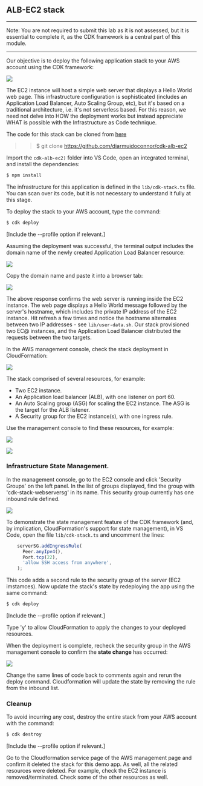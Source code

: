 ## ALB-EC2 stack

-------------------------------------------

Note: You are not required to submit this lab as it is not assessed, but it is essential to complete it, as the CDK framework is a central part of this module. 

-----------------------------------------

Our objective is to deploy the following application stack to your AWS account using the CDK framework:

![][schema]

The EC2 instance will host a simple web server that displays a Hello World web page. 
This infrastructure configuration is sophisticated (includes an Application Load Balancer, Auto Scaling Group, etc), but it's based on a traditional architecture, i.e. it's not serverless based. For this reason, we need not delve into HOW the deployment works but instead appreciate WHAT is possible with the Infrastructure as Code technique.

The code for this stack can be cloned from [here](https://github.com/diarmuidoconnor/cdk-alb-ec2)

>>$ git clone https://github.com/diarmuidoconnor/cdk-alb-ec2

Import the `cdk-alb-ec2)` folder into VS Code, open an integrated terminal, and install the  dependencies:
~~~bash
$ npm install
~~~

The infrastructure for this application is defined in the `lib/cdk-stack.ts` file. You can scan over its code, but it is not necessary to understand it fully at this stage.

To deploy the stack to your AWS account, type the command:
~~~bash
$ cdk deploy
~~~
[Include the --profile option if relevant.]

Assuming the deployment was successful, the terminal output includes the domain name of the newly created Application Load Balancer resource:

![][alb]

Copy the domain name and paste it into a browser tab:

![][root]

The above response confirms the web server is running inside the EC2 instance. The web page displays a Hello World message followed by the server's hostname, which includes the private IP address of the EC2 instance. Hit refresh a few times and notice the hostname alternates between two IP addresses - see `lib/user-data.sh`. Our stack provisioned two EC@ instances, and the Application Load Balancer distributed the requests between the two targets.

In the AWS management console, check the stack deployment in CloudFormation:

![][cf]

The stack comprised of several resources, for example:

- Two EC2 instance.
- An Application load balancer (ALB), with one listener on port 60.
- An Auto Scaling group (ASG) for scaling the EC2 instance. The ASG is the target for the ALB listener.
- A Security group for the EC2 instance(s), with one ingress rule.

Use the management console to find these resources, for example:

![][ec2]

![][albmc]

### Infrastructure State Management.

In the management console, go to the EC2 console and  click 'Security Groups' on the left panel. In the list of groups displayed, find the group with 'cdk-stack-webserversg' in its name. This security group currently has one inbound rule defined. 

![][secgrp]

To demonstrate the state management feature of the CDK framework (and, by implication, CloudFormation's support for state management), in VS Code, open the file `lib/cdk-stack.ts` and uncomment the lines:

~~~ts
    serverSG.addIngressRule(
      Peer.anyIpv4(),
      Port.tcp(22),
      'allow SSH access from anywhere',
    );
~~~
This code adds a second rule to the security group of the server (EC2 imstamces). Now update the stack's state by redeploying the app using the same command:
~~~bash
$ cdk deploy
~~~
[Include the --profile option if relevant.]

Type 'y' to allow CloudFormation to apply the changes to your deployed resources.

When the deployment is complete, recheck the security group in the AWS management console to confirm the __state change__ has occurred:

![][secgrp2]

Change the same lines of code back to comments again and rerun the deploy command. Cloudformation will update the state by removing the rule from the inbound list. 

### Cleanup

To avoid incurring any cost, destroy the entire stack from your AWS account with the command:
~~~bash
$ cdk destroy
~~~
[Include the --profile option if relevant.]

Go to the Cloudformation service page of the AWS management page and confirm it deleted the stack for this demo app. As well, all the related resources were deleted. For example, check the EC2 instance is removed/terminated. Check some of the other resources as well. 

[schema]: ./img/schema.png
[alb]: ./img/alb.png
[root]: ./img/root.png
[api]: ./img/api.png
[cf]: ./img/cf.png
[secgrp]: ./img/secgrp.png
[secgrp2]: ./img/secgrp2.png
[albmc]: ./img/albmc.png
[ec2]: ./img/ec2.png